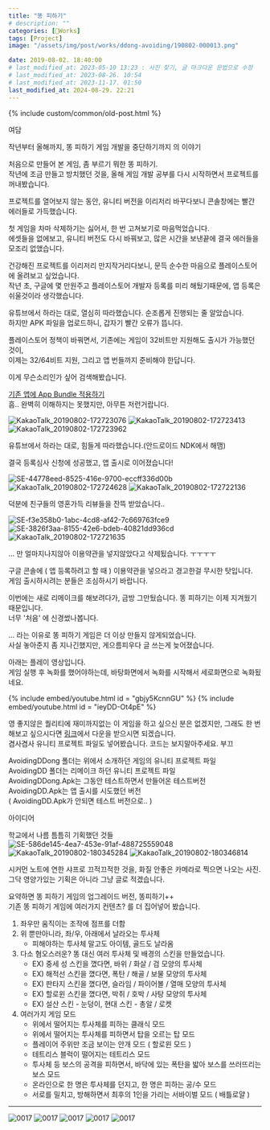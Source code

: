 ```yaml
---
title: "똥 피하기"
# description: ""
categories: [🍇Works]
tags: [Project]
image: "/assets/img/post/works/ddong-avoiding/190802-000013.png"

date: 2019-08-02. 18:40:00
# last_modified_at: 2023-05-10 13:23 : 사진 찾기, 글 마크다운 문법으로 수정
# last_modified_at: 2023-08-26. 10:54
# last_modified_at: 2023-11-17. 01:50
last_modified_at: 2024-08-29. 22:21
---
```


{% include custom/common/old-post.html %}

여담  

작년부터 올해까지, 똥 피하기 게임 개발을 중단하기까지 의 이야기  

처음으로 만들어 본 게임, 좀 부르기 뭐한 똥 피하기.  
작년에 조금 만들고 방치했던 것을, 올해 게임 개발 공부를 다시 시작하면서 프로젝트를 꺼내봤습니다.  

​프로젝트를 열어보지 않는 동안, 유니티 버전을 이리저리 바꾸다보니 콘솔창에는 빨간 에러들로 가득했습니다.  

첫 게임을 차마 삭제하기는 싫어서, 한 번 고쳐보기로 마음먹었습니다.  
에셋들을 없에보고, 유니티 버전도 다시 바꿔보고, 많은 시간을 보낸끝에 결국 에러들을 모조리 없앴습니다.  

건강해진 프로젝트를 이리저리 만지작거리다보니, 문득 순수한 마음으로 플레이스토어에 올려보고 싶었습니다.  
작년 초, 구글에 몇 만원주고 플레이스토어 개발자 등록를 미리 해뒀기때문에, 앱 등록은 쉬울것이라 생각했습니다.  

유튜브에서 하라는 대로, 열심히 따라했습니다. 순조롭게 진행되는 줄 알았습니다.  
하지만 APK 파일을 업로드하니, 갑자기 빨간 오류가 뜹니다.  

플레이스토어 정책이 바꿔면서, 기존에는 게임이 32비트만 지원해도 출시가 가능했던 것이,  
이제는 32/64비트 지원, 그리고 앱 번들까지 준비해야 한답니다.  

이게 무슨소리인가 싶어 검색해봤습니다.  

[기존 앱에 App Bundle 적용하기](https://eso0609.tistory.com/)  
흠.. 완벽히 이해하지는 못했지만, 아무튼 저런거랍니다.  

![KakaoTalk_20190802-172723076](/assets/img/post/works/ddong-avoiding/190802-000000.png)
![KakaoTalk_20190802-172723413](/assets/img/post/works/ddong-avoiding/190802-000001.png)
![KakaoTalk_20190802-172723962](/assets/img/post/works/ddong-avoiding/190802-000002.png)

유튜브에서 하라는 대로, 힘들게 따라했습니다.(안드로이드 NDK에서 해맴)  

결국 등록심사 신청에 성공했고, 앱 출시로 이어졌습니다!  

![SE-44778eed-8525-416e-9700-eccff336d00b](/assets/img/post/works/ddong-avoiding/190802-000003.png)
![KakaoTalk_20190802-172724628](/assets/img/post/works/ddong-avoiding/190802-000004.png)
![KakaoTalk_20190802-172722136](/assets/img/post/works/ddong-avoiding/190802-000005.png)

덕분에 친구들의 영혼가득 리뷰들을 잔뜩 받았습니다..  

![SE-f3e358b0-1abc-4cd8-af42-7c669763fce9](/assets/img/post/works/ddong-avoiding/190802-000006.png)
![SE-3826f3aa-8155-42e6-bdeb-40821dd936cd](/assets/img/post/works/ddong-avoiding/190802-000007.png)
![KakaoTalk_20190802-172721635](/assets/img/post/works/ddong-avoiding/190802-000008.png)

... 만 얼마지나지않아 이용약관을 넣지않았다고 삭제됬습니다. ㅜㅜㅜㅜ  

구글 콘솔에 ( 앱 등록하려고 할 때 ) 이용약관을 넣으라고 경고한걸 무시한 탓입니다.  
게임 출시하시려는 분들은 조심하시기 바랍니다.  

이번에는 새로 리메이크를 해보려다가, 금방 그만뒀습니다. 똥 피하기는 이제 지겨웠기 때문입니다.  
너무 '처음' 에 신경썼나봅니다.  

... 라는 이유로 똥 피하기 게임은 더 이상 만들지 않게되었습니다.  
사실 놓아준지 좀 지나긴했지만, 게으름피우다 글 쓰는게 늦어졌습니다.  

아래는 플레이 영상입니다.  
게임 실행 후 녹화를 했어야하는데, 바탕화면에서 녹화를 시작해서 세로화면으로 녹화됬네요.  

{% include embed/youtube.html id = "gbjy5KcnnGU" %}
{% include embed/youtube.html id = "ieyDD-Ot4pE" %}​

영 좋지않은 퀄리티에 재미까지없는 이 게임을 하고 싶으신 분은 없겠지만, 그래도 한 번 해보고 싶으시다면 [링크](https://drive.google.com/file/d/1--B2vzoravEZ85nsVj7hXdvNQDiFt4Jn/view?usp=sharing)에서 다운을 받으시면 되겠습니다.  
겸사겸사 유니티 프로젝트 파일도 넣어봤습니다. 코드는 보지말아주세요. 부끄  

AvoidingDDong 폴더는 위에서 소개하던 게임의 유니티 프로젝트 파일  
AvoidingDD 폴더는 리메이크 하던 유니티 프로젝트 파일  
AvoidingDDong.Apk는 그동안 테스트하면서 만들어온 테스트버전  
AvoidingDD.Apk는 앱 출시를 시도했던 버전  
( AvoidingDD.Apk가 안되면 테스트 버전으로.. )  

아이디어  

학교에서 나름 틈틈히 기획했던 것들  
![SE-586de145-4ea7-453e-91af-488725559048](/assets/img/post/works/ddong-avoiding/190802-000009.jpg)
![KakaoTalk_20190802-180345284](/assets/img/post/works/ddong-avoiding/190802-000010.jpg)
![KakaoTalk_20190802-180346814](/assets/img/post/works/ddong-avoiding/190802-000011.jpg)

시커먼 노트에 연한 샤프로 끄적끄적한 것을, 화질 안좋은 카메라로 찍으면 나오는 사진.  
그닥 영양가있는 기획은 아니라 그냥 글로 적겠습니다.  

요약하면 똥 피하기 게임의 업그레이드 버전, 똥피하기++  
기존 똥 피하기 게임에 여러가지 컨텐츠? 를 더 집어넣어 봤습니다.  

1. 좌우만 움직이는 조작에 점프를 더함
2. 위 뿐만아니라, 좌/우, 아래에서 날라오는 투사체
   - 피해야하는 투사체 말고도 아이템, 골드도 날라옴
3. 다소 혐오스러운? 똥 대신 여러 투사체 및 배경의 스킨을 만들었습니다.
   - EX) 중세 성 스킨을 꼈다면, 바위 / 화살 / 검 모양의 투사체
   - EX) 해적선 스킨을 꼈다면, 폭탄 / 해골 / 보물 모양의 투사체
   - EX) 판타지 스킨을 꼈다면, 슬라임 / 파이어볼 / 열매 모양의 투사체
   - EX) 할로윈 스킨을 꼈다면, 박쥐 / 호박 / 사탕 모양의 투사체
   - EX) 설산 스킨 - 눈덩이, 현대 스킨 - 총알 / 로켓
4. 여러가지 게임 모드
   - 위에서 떨어지는 투사체를 피하는 클래식 모드
   - 위에서 떨어지는 투사체를 피하면서 탑을 오르는 탑 모드
   - 플레이어 주위만 조금 보이는 안개 모드 ( 할로윈 모드 )
   - 테트리스 블럭이 떨어지는 테트리스 모드
   - 투사체 등 보스의 공격을 피하면서, 바닥에 있는 폭탄을 밟아 보스를 쓰러뜨리는 보스 모드
   - 온라인으로 한 명은 투사체를 던지고, 한 명은 피하는 공/수 모드
   - 서로를 밀치고, 방해하면서 최후의 1인을 가리는 서바이벌 모드 ( 배틀로얄 )

---

![0017](/assets/img/post/works/ddong-avoiding/190802-000012.png)
![0017](/assets/img/post/works/ddong-avoiding/190802-000013.png)
![0017](/assets/img/post/works/ddong-avoiding/190802-000014.png)
![0017](/assets/img/post/works/ddong-avoiding/190802-000015.png)
![0017](/assets/img/post/works/ddong-avoiding/190802-000016.png)
